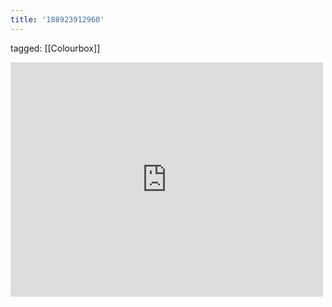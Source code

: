 ```yaml
---
title: '188923912960'
---
```

tagged: [[Colourbox]]
<iframe allow="accelerometer; autoplay; clipboard-write; encrypted-media; gyroscope; picture-in-picture" allowfullscreen="" frameborder="0" height="375" id="youtube_iframe" src="https://www.youtube.com/embed/Dp8dMveAYZc?feature=oembed&amp;enablejsapi=1&amp;origin=https://safe.txmblr.com&amp;wmode=opaque" width="500"></iframe>